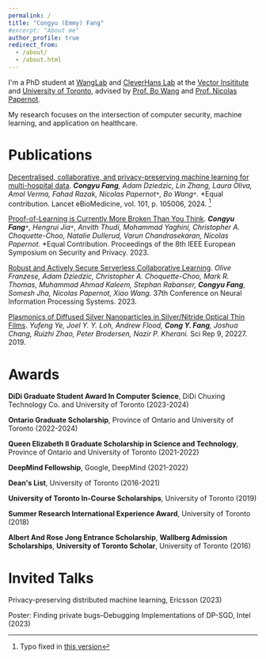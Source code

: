 ```yaml
---
permalink: /
title: "Congyu (Emmy) Fang"
#excerpt: "About me"
author_profile: true
redirect_from: 
  - /about/
  - /about.html
---
```


I'm a PhD student at [WangLab](https://wanglab.ai/) and [CleverHans Lab](https://cleverhans-lab.github.io/) at 
the [Vector Insititute](https://vectorinstitute.ai/) and 
[University of Toronto](https://www.utoronto.ca/), advised by [Prof. Bo Wang](https://vectorinstitute.ai/team/bo-wang/) and 
[Prof. Nicolas Papernot](https://www.papernot.fr/). 

My research focuses on the intersection of computer security, machine learning, 
and application on healthcare. 

Publications
======

[//]: # (<a href="https://emmyfang.github.io/" target="_blank">Privacy-Preserving Federated Learning for Coverage Prediction</a>.)

[//]: # (<i><b>Congyu Fang</b>, Akram Bin Sediq, Hamza Sokun, Israfil Bahceci, Ahmed Mohamed Ali Ibrahim, Nicolas Papernot.</i> )

[//]: # (IEEE 35th International Symposium on Personal, Indoor and Mobile Radio Communications &#40;PIMRC&#41;. 2024.)

<a href="https://www.sciencedirect.com/science/article/pii/S2352396424000410" target="_blank">Decentralised, collaborative, and privacy-preserving machine learning for multi-hospital data</a>.
<i><b>Congyu Fang</b>, Adam Dziedzic, Lin Zhang, Laura Oliva, Amol Verma, Fahad Razak, Nicolas Papernot`*`, Bo Wang`*`.</i> *Equal contribution.
Lancet eBioMedicine, vol. 101, p. 105006, 2024. [^1]

<a href="https://arxiv.org/abs/2208.03567" target="_blank">Proof-of-Learning is Currently More Broken Than You Think</a>.
              <i><b>Congyu Fang</b>`*`, Hengrui Jia`*`, Anvith Thudi, Mohammad Yaghini, Christopher A. Choquette-Choo, Natalie Dullerud, Varun Chandrasekaran, Nicolas Papernot.</i> *Equal Contribution.
              Proceedings of the 8th IEEE European Symposium on Security and Privacy.  2023.

<a href="https://arxiv.org/abs/2310.16678" target="_blank">Robust and Actively Secure Serverless Collaborative Learning</a>.
<i>Olive Franzese, Adam Dziedzic, Christopher A. Choquette-Choo, Mark R. Thomas, Muhammad Ahmad Kaleem, Stephan Rabanser, <b>Congyu Fang</b>, Somesh Jha, Nicolas Papernot, Xiao Wang.</i> 
37th Conference on Neural Information Processing Systems. 2023.

<a href="https://www.nature.com/articles/s41598-019-56719-x" target="_blank">Plasmonics of Diffused Silver Nanoparticles in Silver/Nitride Optical Thin Films</a>.
<i>Yufeng Ye, Joel Y. Y. Loh, Andrew Flood, <b>Cong Y. Fang</b>, Joshua Chang, Ruizhi Zhao, Peter Brodersen, Nazir P. Kherani.</i> 
Sci Rep 9, 20227. 2019.


Awards
======
**DiDi Graduate Student Award In Computer Science**, DiDi Chuxing Technology Co. and University of Toronto (2023-2024)

**Ontario Graduate Scholarship**, Province of Ontario and University of Toronto (2022-2024)

**Queen Elizabeth II Graduate Scholarship in Science and Technology**, Province of Ontario and University of Toronto (2021-2022)

**DeepMind Fellowship**, Google, DeepMind (2021-2022)

**Dean's List**, University of Toronto (2016-2021)

**University of Toronto In-Course Scholarships**, University of Toronto (2019)

**Summer Research International Experience Award**, University of Toronto (2018)

**Albert And Rose Jong Entrance Scholarship**, **Wallberg Admission Scholarships**, **University of Toronto Scholar**, University of Toronto (2016)


Invited Talks
======
Privacy-preserving distributed machine learning, Ericsson (2023)

Poster: Finding private bugs–Debugging Implementations of DP-SGD, Intel (2023)


[^1]: Typo fixed in <a href="https://arxiv.org/abs/2402.00205" target="_blank">this version</a>
